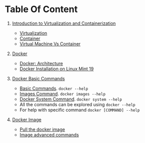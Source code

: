 # Table Of Content

1. [Introduction to Virtualization and Containerization](https://github.com/sbhusal123/Docker-And-Containerization/blob/master/Introduction%20to%20Virtualization%20and%20Containerization%20.md)
    - [Virtualization](https://github.com/sbhusal123/Docker-And-Containerization/blob/master/Introduction%20to%20Virtualization%20and%20Containerization%20.md#i-virtualization)
    - [Container](https://github.com/sbhusal123/Docker-And-Containerization/blob/master/Introduction%20to%20Virtualization%20and%20Containerization%20.md#ii-container)
    - [Virtual Machine Vs Container](https://github.com/sbhusal123/Docker-And-Containerization/blob/master/Introduction%20to%20Virtualization%20and%20Containerization%20.md#virtual-machine-vs--container)
    
2. [Docker](https://github.com/sbhusal123/Docker-And-Containerization/blob/master/Docker.md)
    - [Docker: Architecture](https://github.com/sbhusal123/Docker-And-Containerization/blob/master/Docker.md#1-docker-architecture)
    - [Docker Installation on Linux Mint 19](https://computingforgeeks.com/install-docker-and-docker-compose-on-linux-mint-19/)

3. [Docker Basic Commands](https://github.com/sbhusal123/Docker-And-Containerization/blob/master/Docker%20Basic%20Commands.md)
    - [Basic Commands](https://github.com/sbhusal123/Docker-And-Containerization/blob/master/Docker%20Basic%20Commands.md#i-basic-commands). ``docker --help``
    - [Images Command](https://github.com/sbhusal123/Docker-And-Containerization/blob/master/Docker%20Basic%20Commands.md#ii-images-command). ``docker images --help``
    - [Docker System Command](https://github.com/sbhusal123/Docker-And-Containerization/blob/master/Docker%20Basic%20Commands.md#iv-docker-system-command). ``docker system --help``
    - All the commands can be explored using ``docker --help``
    - For help with specific command ``docker [COMMAND] --help``

4. [Docker Image](https://github.com/sbhusal123/Docker-And-Containerization/blob/master/Docker%20Images.md#docker-image)
    - [Pull the docker image](https://github.com/sbhusal123/Docker-And-Containerization/blob/master/Docker%20Images.md#pull-the-image)
    - [Image advanced commands](https://github.com/sbhusal123/Docker-And-Containerization/blob/master/Docker%20Images.md#image-avanced-commands)
